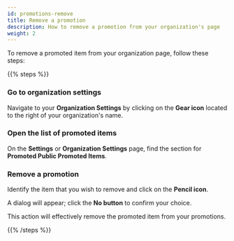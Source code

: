 ```yaml
---
id: promotions-remove
title: Remove a promotion
description: How to remove a promotion from your organization's page
weight: 2
---
```


To remove a promoted item from your organization page, follow these steps:

{{% steps %}}

### Go to organization settings

Navigate to your **Organization Settings** by clicking on the **Gear icon** located to the right of your organization's name.

### Open the list of promoted items

On the **Settings** or **Organization Settings** page, find the section for **Promoted Public Promoted Items**.

### Remove a promotion

Identify the item that you wish to remove and click on the **Pencil icon**.

A dialog will appear; click the **No button** to confirm your choice.

This action will effectively remove the promoted item from your promotions.

{{% /steps %}}